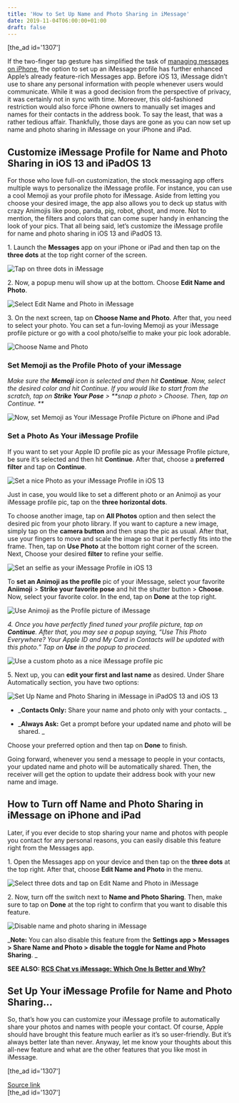 ```yaml
---
title: 'How to Set Up Name and Photo Sharing in iMessage'
date: 2019-11-04T06:00:00+01:00
draft: false
---
```


\[the\_ad id='1307'\]  
  

  

If the two-finger tap gesture has simplified the task of [managing messages on iPhone](https://beebom.com/manage-messages-iphone-ipad-two-finger-tap/), the option to set up an iMessage profile has further enhanced Apple’s already feature-rich Messages app. Before iOS 13, iMessage didn’t use to share any personal information with people whenever users would communicate. While it was a good decision from the perspective of privacy, it was certainly not in sync with time. Moreover, this old-fashioned restriction would also force iPhone owners to manually set images and names for their contacts in the address book. To say the least, that was a rather tedious affair. Thankfully, those days are gone as you can now set up name and photo sharing in iMessage on your iPhone and iPad.  

Customize iMessage Profile for Name and Photo Sharing in iOS 13 and iPadOS 13
-----------------------------------------------------------------------------

  

For those who love full-on customization, the stock messaging app offers multiple ways to personalize the iMessage profile. For instance, you can use a cool Memoji as your profile photo for iMessage. Aside from letting you choose your desired image, the app also allows you to deck up status with crazy Animojis like poop, panda, pig, robot, ghost, and more. Not to mention, the filters and colors that can come super handy in enhancing the look of your pics. That all being said, let’s customize the iMessage profile for name and photo sharing in iOS 13 and iPadOS 13.  

1\. Launch the **Messages** app on your iPhone or iPad and then tap on the **three dots** at the top right corner of the screen.  

![Tap on three dots in iMessage](https://beebom.com/wp-content/uploads/2019/11/Tap-on-three-dots-in-iMessage.jpg)

2\. Now, a popup menu will show up at the bottom. Choose **Edit Name and Photo**.  

![Select Edit Name and Photo in iMessage](https://beebom.com/wp-content/uploads/2019/11/Select-Edit-Name-and-Photo-in-iMessage.jpg)

3\. On the next screen, tap on **Choose Name and Photo**. After that, you need to select your photo. You can set a fun-loving Memoji as your iMessage profile picture or go with a cool photo/selfie to make your pic look adorable.  

![Choose Name and Photo](https://beebom.com/wp-content/uploads/2019/11/Choose-Name-and-Photo.jpg)

### Set Memoji as the Profile Photo of your iMessage

  

_Make sure the **Memoji** icon is selected and then hit **Continue**. Now, select the desired color and hit Continue. If you would like to start from the scratch, tap on **Strike Your Pose** > **snap a photo > Choose. Then, tap on Continue. **_

  
  

  

![Now, set Memoji as Your iMessage Profile Picture on iPhone and iPad](https://beebom.com/wp-content/uploads/2019/11/Now-set-Memoji-as-Your-iMessage-Profile-Picture-on-iPhone-and-iPad.jpg)

### Set a Photo As Your iMessage Profile

  

If you want to set your Apple ID profile pic as your iMessage Profile picture, be sure it’s selected and then hit **Continue**. After that, choose a **preferred filter** and tap on **Continue**.  

![Set a nice Photo as your iMessage Profile in iOS 13](https://beebom.com/wp-content/uploads/2019/11/Set-a-nice-Photo-as-your-iMessage-Profile-in-iOS-13.jpg)

Just in case, you would like to set a different photo or an Animoji as your iMessage profile pic, tap on the **three horizontal dots**.  

To choose another image, tap on **All Photos** option and then select the desired pic from your photo library. If you want to capture a new image, simply tap on the **camera button** and then snap the pic as usual. After that, use your fingers to move and scale the image so that it perfectly fits into the frame. Then, tap on **Use Photo** at the bottom right corner of the screen. Next, Choose your desired **filter** to refine your selfie.  

![Set an selfie as your iMessage Profile in iOS 13](https://beebom.com/wp-content/uploads/2019/11/Set-an-selfie-as-your-iMessage-Profile-in-iOS-13.jpg)

To **set an Animoji as the profile** pic of your iMessage, select your favorite **Aniimoji** > **Strike your favorite pose** and hit the shutter button > **Choose**. Now, select your favorite color. In the end, tap on **Done** at the top right.  

![Use Animoji as the Profile picture of iMessage](https://beebom.com/wp-content/uploads/2019/11/Use-Animoji-as-the-Profile-picture-of-iMessage.jpg)

_4\. Once you have perfectly fined tuned your profile picture, tap on **Continue**. After that, you may see a popup saying, “Use This Photo Everywhere? Your Apple ID and My Card in Contacts will be updated with this photo.” Tap on **Use** in the popup to proceed._

  
  

  

![Use a custom photo as a nice iMessage profile pic](https://beebom.com/wp-content/uploads/2019/11/Use-a-custom-photo-as-a-nice-iMessage-profile-pic.jpg)

5\. Next up, you can **edit your first and last name** as desired. Under Share Automatically section, you have two options:  

![Set Up Name and Photo Sharing in iMessage in iPadOS 13 and iOS 13](https://beebom.com/wp-content/uploads/2019/11/Set-Up-Name-and-Photo-Sharing-in-iMessage-in-iPadOS-13-and-iOS-13.jpg)

*   _**Contacts Only:** Share your name and photo only with your contacts. _
  
*   _**Always Ask:** Get a prompt before your updated name and photo will be shared. _
  

Choose your preferred option and then tap on **Done** to finish.  

Going forward, whenever you send a message to people in your contacts, your updated name and photo will be automatically shared. Then, the receiver will get the option to update their address book with your new name and image.  

How to Turn off Name and Photo Sharing in iMessage on iPhone and iPad
---------------------------------------------------------------------

  

Later, if you ever decide to stop sharing your name and photos with people you contact for any personal reasons, you can easily disable this feature right from the Messages app.  

1\. Open the Messages app on your device and then tap on the **three dots** at the top right. After that, choose **Edit Name and Photo** in the menu.  

![Select three dots and tap on Edit Name and Photo in iMessage](https://beebom.com/wp-content/uploads/2019/11/Select-three-dots-and-tap-on-Edit-Name-and-Photo-in-iMessage.jpg)

2\. Now, turn off the switch next to **Name and Photo Sharing**. Then, make sure to tap on **Done** at the top right to confirm that you want to disable this feature.

  
  

  

![Disable name and photo sharing in iMessage](https://beebom.com/wp-content/uploads/2019/11/Disable-name-and-photo-sharing-in-iMessage.jpg)

_**Note:** You can also disable this feature from the **Settings app > Messages > Share Name and Photo > disable the toggle for Name and Photo Sharing**. _  

**SEE ALSO: [RCS Chat vs iMessage: Which One Is Better and Why?](https://beebom.com/rcs-chat-vs-imessage/)**  

Set Up Your iMessage Profile for Name and Photo Sharing…
--------------------------------------------------------

  

So, that’s how you can customize your iMessage profile to automatically share your photos and names with people your contact. Of course, Apple should have brought this feature much earlier as it’s so user-friendly. But it’s always better late than never. Anyway, let me know your thoughts about this all-new feature and what are the other features that you like most in iMessage.  

  
\[the\_ad id='1307'\]  
  
[Source link](https://beebom.com/how-set-up-name-and-photo-sharing-imessage-iphone/)  
\[the\_ad id='1307'\]